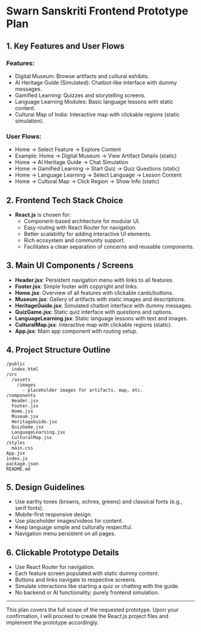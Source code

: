 # Swarn Sanskriti Frontend Prototype Plan

## 1. Key Features and User Flows

### Features:
- Digital Museum: Browse artifacts and cultural exhibits.
- AI Heritage Guide (Simulated): Chatbot-like interface with dummy messages.
- Gamified Learning: Quizzes and storytelling screens.
- Language Learning Modules: Basic language lessons with static content.
- Cultural Map of India: Interactive map with clickable regions (static simulation).

### User Flows:
- Home → Select Feature → Explore Content
- Example: Home → Digital Museum → View Artifact Details (static)
- Home → AI Heritage Guide → Chat Simulation
- Home → Gamified Learning → Start Quiz → Quiz Questions (static)
- Home → Language Learning → Select Language → Lesson Content
- Home → Cultural Map → Click Region → Show Info (static)

## 2. Frontend Tech Stack Choice

- **React.js** is chosen for:
  - Component-based architecture for modular UI.
  - Easy routing with React Router for navigation.
  - Better scalability for adding interactive UI elements.
  - Rich ecosystem and community support.
  - Facilitates a clean separation of concerns and reusable components.

## 3. Main UI Components / Screens

- **Header.jsx**: Persistent navigation menu with links to all features.
- **Footer.jsx**: Simple footer with copyright and links.
- **Home.jsx**: Overview of all features with clickable cards/buttons.
- **Museum.jsx**: Gallery of artifacts with static images and descriptions.
- **HeritageGuide.jsx**: Simulated chatbot interface with dummy messages.
- **QuizGame.jsx**: Static quiz interface with questions and options.
- **LanguageLearning.jsx**: Static language lessons with text and images.
- **CulturalMap.jsx**: Interactive map with clickable regions (static).
- **App.jsx**: Main app component with routing setup.

## 4. Project Structure Outline

```
/public
  index.html
/src
  /assets
    /images
      - placeholder images for artifacts, map, etc.
/components
  Header.jsx
  Footer.jsx
  Home.jsx
  Museum.jsx
  HeritageGuide.jsx
  QuizGame.jsx
  LanguageLearning.jsx
  CulturalMap.jsx
/styles
  main.css
App.jsx
index.js
package.json
README.md
```

## 5. Design Guidelines

- Use earthy tones (browns, ochres, greens) and classical fonts (e.g., serif fonts).
- Mobile-first responsive design.
- Use placeholder images/videos for content.
- Keep language simple and culturally respectful.
- Navigation menu persistent on all pages.

## 6. Clickable Prototype Details

- Use React Router for navigation.
- Each feature screen populated with static dummy content.
- Buttons and links navigate to respective screens.
- Simulate interactions like starting a quiz or chatting with the guide.
- No backend or AI functionality; purely frontend simulation.

---

This plan covers the full scope of the requested prototype. Upon your confirmation, I will proceed to create the React.js project files and implement the prototype accordingly.
